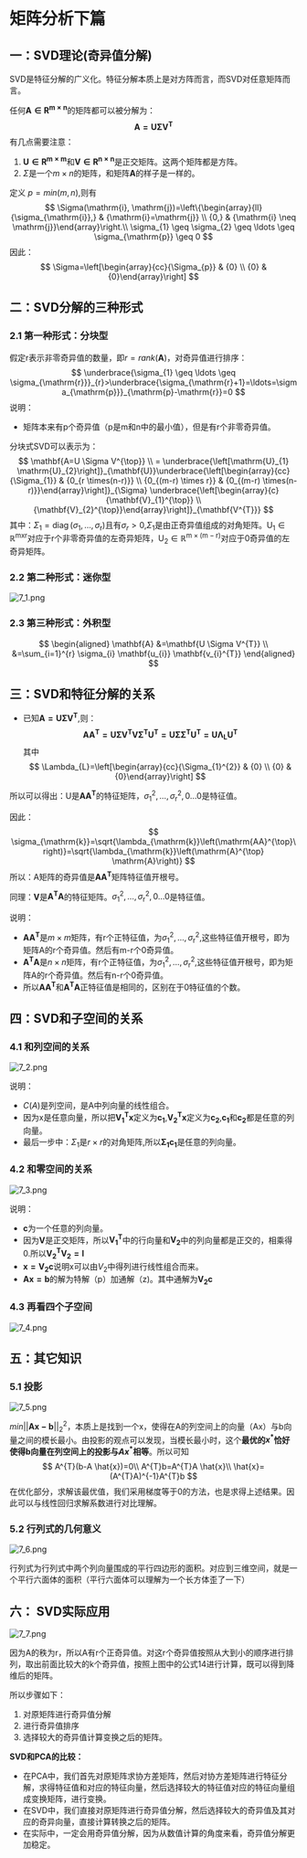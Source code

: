 # 矩阵分析下篇

## 一：SVD理论(奇异值分解)

SVD是特征分解的广义化。特征分解本质上是对方阵而言，而SVD对任意矩阵而言。

任何$\mathbf{A \in R^{m \times n}}$的矩阵都可以被分解为：
$$
\mathbf{A = U \Sigma V^{T}}
$$
有几点需要注意：

1. $\mathbf{U \in R^{m \times m}}$和$\mathbf{V \in R^{n \times n}}$是正交矩阵。这两个矩阵都是方阵。
2. $\Sigma$是一个$m \times n$的矩阵，和矩阵$\mathbf{A}$的样子是一样的。

定义 $p = min(m,n)$,则有
$$
\Sigma(\mathrm{i}, \mathrm{j})=\left\{\begin{array}{ll}{\sigma_{\mathrm{i}},} & {\mathrm{i}=\mathrm{j}} \\ {0,} & {\mathrm{i} \neq \mathrm{j}}\end{array}\right.\\
\sigma_{1} \geq \sigma_{2} \geq \ldots \geq \sigma_{\mathrm{p}} \geq 0
$$
因此：
$$
\Sigma=\left[\begin{array}{cc}{\Sigma_{p}} & {0} \\ {0} & {0}\end{array}\right]
$$

## 二：SVD分解的三种形式

### 2.1 第一种形式：分块型

假定r表示非零奇异值的数量，即$r=rank(\mathbf{A})$，对奇异值进行排序：
$$
\underbrace{\sigma_{1} \geq \ldots \geq \sigma_{\mathrm{r}}}_{r}>\underbrace{\sigma_{\mathrm{r}+1}=\ldots=\sigma_{\mathrm{p}}}_{\mathrm{p}-\mathrm{r}}=0
$$
说明：

* 矩阵本来有p个奇异值（p是m和n中的最小值），但是有r个非零奇异值。

分块式SVD可以表示为：
$$
\mathbf{A=U \Sigma V^{\top}} \\
= \underbrace{\left[\mathrm{U}_{1} \mathrm{U}_{2}\right]}_{\mathbf{U}}\underbrace{\left[\begin{array}{cc}{\Sigma_{1}} & {0_{r \times(n-r)}} \\ {0_{(m-r) \times r}} & {0_{(m-r) \times(n-r)}}\end{array}\right]}_{\Sigma}
\underbrace{\left[\begin{array}{c}{\mathbf{V}_{1}^{\top}} \\ {\mathbf{V}_{2}^{\top}}\end{array}\right]}_{\mathbf{V^{T}}}
$$
其中：$\Sigma_{1}=\operatorname{diag}\left(\sigma_{1}, \ldots, \sigma_{\mathrm{r}}\right)$且有$\sigma_r>0$,$\Sigma_{1}$是由正奇异值组成的对角矩阵。$\mathrm{U}_{1} \in \mathbb{R}^{\mathrm{mxr}}$对应于r个非零奇异值的左奇异矩阵，$\mathrm{U}_{2} \in \mathbb{R}^{\mathrm{m} \times(\mathrm{m}-\mathrm{r})}$对应于0奇异值的左奇异矩阵。

### 2.2 第二种形式：迷你型

![7_1.png](https://i.loli.net/2019/06/10/5cfdafd5d489089260.png)

### 2.3 第三种形式：外积型

$$
\begin{aligned} \mathbf{A} &=\mathbf{U \Sigma V^{T}} \\ &=\sum_{i=1}^{r} \sigma_{i} \mathbf{u_{i}} \mathbf{v_{i}^{T}} \end{aligned}
$$

## 三：SVD和特征分解的关系

* 已知$\mathbf{A=U \Sigma V^{T}}$,则：
  $$
  \mathbf{AA^{T}=U \Sigma V^{T}V\Sigma^{T}U^{T}=U \Sigma \Sigma^{T}U^{T}=U \Lambda_{L}U^{T}}
  $$
  其中
  $$
  \Lambda_{L}=\left[\begin{array}{cc}{\Sigma_{1}^{2}} & {0} \\ {0} & {0}\end{array}\right]
  $$

所以可以得出：U是$\mathbf{AA^{T}}$的特征矩阵，$\sigma_{1}^{2}, \ldots, \sigma_{\mathrm{r}}^{2}, 0 \ldots 0$是特征值。

因此：
$$
\sigma_{\mathrm{k}}=\sqrt{\lambda_{\mathrm{k}}\left(\mathrm{AA}^{\top}\right)}=\sqrt{\lambda_{\mathrm{k}}\left(\mathrm{A}^{\top} \mathrm{A}\right)}
$$
所以：A矩阵的奇异值是$\mathbf{AA^{T}}$矩阵特征值开根号。

同理：$\mathbf{V}$是$\mathbf{A^{T}A}$的特征矩阵。$\sigma_{1}^{2}, \ldots, \sigma_{\mathrm{r}}^{2}, 0 \ldots 0$是特征值。

说明：

* $\mathbf{AA^{T}}$是$m \times m$矩阵，有r个正特征值，为$\sigma_{1}^{2}, \ldots, \sigma_{\mathrm{r}}^{2},$这些特征值开根号，即为矩阵A的r个奇异值。然后有m-r个0奇异值。
* $\mathbf{A^{T}A}$是$n \times n$矩阵，有r个正特征值，为$\sigma_{1}^{2}, \ldots, \sigma_{\mathrm{r}}^{2},$这些特征值开根号，即为矩阵A的r个奇异值。然后有n-r个0奇异值。
* 所以$\mathbf{AA^{T}}$和$\mathbf{A^{T}A}$正特征值是相同的，区别在于0特征值的个数。

## 四：SVD和子空间的关系

### 4.1 和列空间的关系

![7_2.png](https://i.loli.net/2019/06/10/5cfdb9fc5a10c49154.png)

说明：

* $C(A)$是列空间，是A中列向量的线性组合。
* 因为x是任意向量，所以把$\mathbf{V_{1}^{T}x}$定义为$\mathbf{c_1}$,$\mathbf{V_{2}^{T}x}$定义为$\mathbf{c_2}$,$\mathbf{c_1}$和$\mathbf{c_2}$都是任意的列向量。
* 最后一步中：$\Sigma_{1}$是$r \times r$的对角矩阵,所以$\mathbf{\Sigma_{1}c_{1}}$是任意的列向量。

### 4.2 和零空间的关系

![7_3.png](https://i.loli.net/2019/06/10/5cfdbdf93d00331156.png)

说明：

* $\mathbf{c}$为一个任意的列向量。
* 因为$\mathbf{V}$是正交矩阵，所以$\mathbf{V_{1}^{T}}$中的行向量和$\mathbf{V_2}$中的列向量都是正交的，相乘得0.所以$\mathbf{V_{2}^{T}V_2=I}$
* $\mathbf{x=V_2c}$说明x可以由$V_2$中得列进行线性组合而来。
* $\mathbf{Ax=b}$的解为特解（p）加通解（z)。其中通解为$\mathbf{V_2c}$

### 4.3 再看四个子空间

![7_4.png](https://i.loli.net/2019/06/10/5cfdc2c6452c947778.png)

## 五：其它知识

### 5.1 投影

![7_5.png](https://i.loli.net/2019/06/10/5cfdc6d2213fc87445.png)

$min||\mathbf{Ax-b}||_{2}^{2}$，本质上是找到一个x，使得在A的列空间上的向量（Ax）与b向量之间的模长最小。由投影的观点可以发现，当模长最小时，这个**最优的$x^{*}$恰好使得b向量在列空间上的投影与$Ax^{*}$相等**。所以可知
$$
A^{T}(b-A \hat{x})=0\\
A^{T}b=A^{T}A \hat{x}\\
\hat{x}=(A^{T}A)^{-1}A^{T}b
$$
在优化部分，求解该最优值，我们采用梯度等于0的方法，也是求得上述结果。因此可以与线性回归求解系数进行对比理解。

### 5.2 行列式的几何意义

![7_6.png](https://i.loli.net/2019/06/10/5cfdcb12845d921293.png)

行列式为行列式中两个列向量围成的平行四边形的面积。对应到三维空间，就是一个平行六面体的面积（平行六面体可以理解为一个长方体歪了一下）

## 六： SVD实际应用

![7_7.png](https://i.loli.net/2019/06/10/5cfdcc7b2229619152.png)

因为A的秩为r，所以A有r个正奇异值。对这r个奇异值按照从大到小的顺序进行排列，取出前面比较大的k个奇异值，按照上图中的公式14进行计算，既可以得到降维后的矩阵。

所以步骤如下：

1. 对原矩阵进行奇异值分解
2. 进行奇异值排序
3. 选择较大的奇异值计算变换之后的矩阵。

**SVD和PCA的比较：**

* 在PCA中，我们首先对原矩阵求协方差矩阵，然后对协方差矩阵进行特征分解，求得特征值和对应的特征向量，然后选择较大的特征值对应的特征向量组成变换矩阵，进行变换。
* 在SVD中，我们直接对原矩阵进行奇异值分解，然后选择较大的奇异值及其对应的奇异向量，直接计算转换之后的矩阵。
* 在实际中，一定会用奇异值分解，因为从数值计算的角度来看，奇异值分解更加稳定。